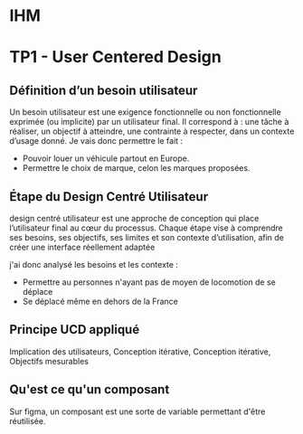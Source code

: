 # IHM

# TP1 - User Centered Design

## Définition d’un besoin utilisateur
Un besoin utilisateur est une exigence fonctionnelle ou non fonctionnelle exprimée (ou implicite) par un utilisateur final. Il correspond à : une tâche à réaliser, un objectif à atteindre, une contrainte à respecter, dans un contexte d’usage donné.
Je vais donc permettre le fait :
- Pouvoir louer un véhicule partout en Europe.
- Permettre le choix de marque, celon les marques proposées.

## Étape du Design Centré Utilisateur
design centré utilisateur est une approche de conception qui place l’utilisateur final au cœur du processus. Chaque étape vise à comprendre ses besoins, ses objectifs, ses limites et son contexte d’utilisation, afin de créer une interface réellement adaptée

j'ai donc analysé les besoins et les contexte :
- Permettre au personnes n'ayant pas de moyen de locomotion de se déplace 
- Se déplacé même en dehors de la France

## Principe UCD appliqué
Implication des utilisateurs, Conception itérative, Conception itérative, Objectifs mesurables

## Qu'est ce qu'un composant
Sur figma, un composant est une sorte de variable permettant d'être réutilisée.
